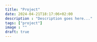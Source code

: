 ```yaml
---
title: "Project"
date: 2024-04-21T18:17:06+02:00
description : "Description goes here..."
tags: ["project"]
image : ""
draft: true
---
```


